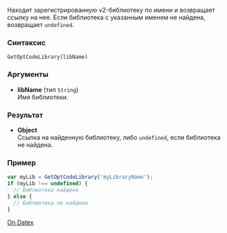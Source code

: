 Находит зарегистрированную v2-библиотеку по имени и возвращает ссылку на нее. Если библиотека с указанным именем не найдена, возвращает `undefined`.

### Синтаксис
`GetOptCodeLibrary(libName)`

### Аргументы
- **libName** (тип `String`)  
    Имя библиотеки.

### Результат
- **Object**  
    Ссылка на найденную библиотеку, либо `undefined`, если библиотека не найдена.

### Пример
```js
var myLib = GetOptCodeLibrary('myLibraryName'); 
if (myLib !== undefined) {     
  // Библиотека найдена 
} else {     
  // Библиотека не найдена 
}
```

[On Datex](http://docs.datex.ru/article.htm?id=7172076235998782867)